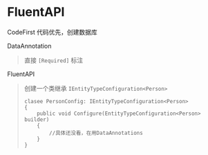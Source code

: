 # FluentAPI

CodeFirst 代码优先，创建数据库

DataAnnotation

> 直接 `[Required]` 标注

FluentAPI

> 创建一个类继承 `IEntityTypeConfiguration<Person>`
>
>     clasee PersonConfig: IEntityTypeConfiguration<Person> 
>     {
>         public void Configure(EntityTypeConfiguration<Person> builder)
>         {
>             //具体还没看，在用DataAnnotations
>         }
>     }
